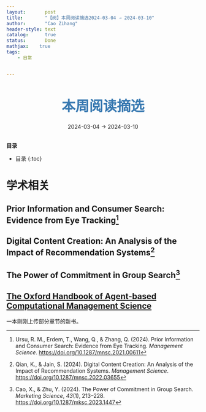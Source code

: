 ```yaml
---
layout:       post
title:        "【阅】本周阅读摘选2024-03-04 → 2024-03-10"
author:       "Cao Zihang"
header-style: text
catalog:      true
status:		  Done
mathjax: 	true
tags:
    - 日常


---
```


<center style="margin-bottom: 20px; margin-top: 50px"><font color="#3879B1" style="line-height: 1.4;font-weight: 700;font-size: 36px;box-sizing: border-box; ">本周阅读摘选</font></center>

<center style=" margin-bottom: 30px;">2024-03-04 → 2024-03-10</center>

<font style="font-weight: bold;">目录</font>

* 目录
{:toc}
# 学术相关

## Prior Information and Consumer Search: Evidence from Eye Tracking[^1]



## Digital Content Creation: An Analysis of the Impact of Recommendation Systems[^2]



## The Power of Commitment in Group Search[^3]



## [The Oxford Handbook of Agent-based Computational Management Science](https://academic.oup.com/edited-volume/55833?login=false)

一本刚刚上传部分章节的新书。

[^1]: Ursu, R. M., Erdem, T., Wang, Q., & Zhang, Q. (2024). Prior Information and Consumer Search: Evidence from Eye Tracking. *Management Science*. https://doi.org/10.1287/mnsc.2021.00611
[^2]: Qian, K., & Jain, S. (2024). Digital Content Creation: An Analysis of the Impact of Recommendation Systems. *Management Science*. https://doi.org/10.1287/mnsc.2022.03655

[^3]: Cao, X., & Zhu, Y. (2024). The Power of Commitment in Group Search. *Marketing Science*, *43*(1), 213–228. https://doi.org/10.1287/mksc.2023.1447
